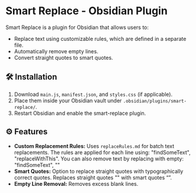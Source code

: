 # Smart Replace - Obsidian Plugin

Smart Replace is a plugin for Obsidian that allows users to:
- Replace text using customizable rules, which are defined in a separate file.
- Automatically remove empty lines.
- Convert straight quotes to smart quotes.

## 🛠 Installation
1. Download `main.js`, `manifest.json`, and `styles.css` (if applicable).
2. Place them inside your Obsidian vault under `.obsidian/plugins/smart-replace/`.
3. Restart Obsidian and enable the smart-replace plugin.

## ⚙️ Features
- **Custom Replacement Rules:** Uses `replaceRules.md` for batch text replacements. The rules are applied for each line using: "findSomeText", "replaceWithThis". You can also remove text by replacing with empty: "findSomeText", ""
- **Smart Quotes:** Option to replace straight quotes with typographically correct quotes. Replaces straight quotes "" with smart quotes “”.
- **Empty Line Removal:** Removes excess blank lines.
